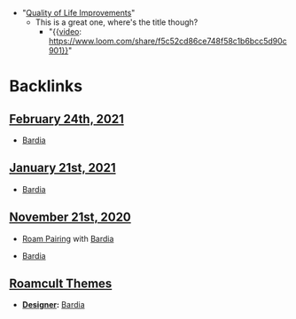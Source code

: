 - "[Quality of Life Improvements](<Quality of Life Improvements.md>)"
    - This is a great one, where's the title though?
        - "{{[video](<video.md>): https://www.loom.com/share/f5c52cd86ce748f58c1b6bcc5d90c901}}"

# Backlinks
## [February 24th, 2021](<February 24th, 2021.md>)
- [Bardia](<Bardia.md>)

## [January 21st, 2021](<January 21st, 2021.md>)
- [Bardia](<Bardia.md>)

## [November 21st, 2020](<November 21st, 2020.md>)
- [Roam Pairing](<Roam Pairing.md>) with [Bardia](<Bardia.md>)

- [Bardia](<Bardia.md>)

## [Roamcult Themes](<Roamcult Themes.md>)
- **[Designer](<Designer.md>):** [Bardia](<Bardia.md>)

